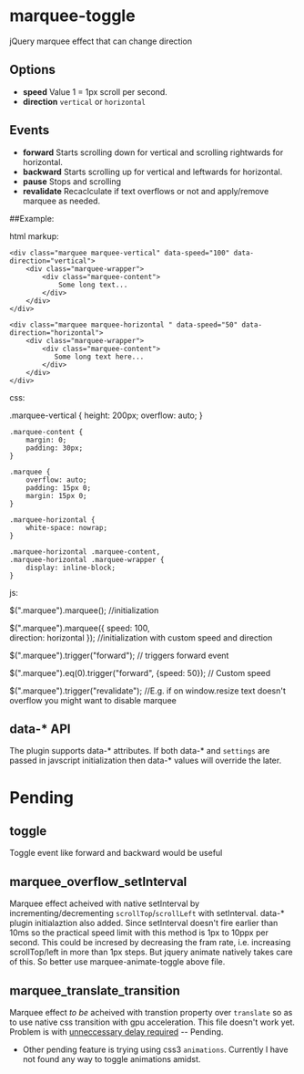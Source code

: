 # marquee-toggle
jQuery marquee effect that can change direction

## Options  
 - **speed** Value 1 = 1px scroll per second.  
 - **direction** `vertical` or `horizontal`  
 
## Events  
 - **forward**  Starts scrolling down for vertical and scrolling rightwards for horizontal.  
 - **backward** Starts scrolling up for vertical and leftwards for horizontal.  
 - **pause** Stops and scrolling   
 - **revalidate** Recaclculate if text overflows or not and apply/remove marquee as needed. 
 
 
 ##Example:  
 
 html markup:  
 
    <div class="marquee marquee-vertical" data-speed="100" data-direction="vertical">
        <div class="marquee-wrapper">
            <div class="marquee-content">
                Some long text...
            </div>
        </div>
    </div>
    
    <div class="marquee marquee-horizontal " data-speed="50" data-direction="horizontal">       
        <div class="marquee-wrapper">
            <div class="marquee-content">
               Some long text here...
            </div>            
    	</div>
    </div>

css:  

.marquee-vertical {
        height: 200px;
        overflow: auto;
    }
    
    .marquee-content {
        margin: 0;
        padding: 30px;
    }
    
    .marquee {
        overflow: auto;
       	padding: 15px 0;
        margin: 15px 0;
    }

    .marquee-horizontal {
    	white-space: nowrap;
    }
    
    .marquee-horizontal .marquee-content,
    .marquee-horizontal .marquee-wrapper {
        display: inline-block;
    }

js:  

$(".marquee").marquee(); //initialization  

$(".marquee").marquee({
  speed: 100,  
  direction: horizontal
}); //initialization with custom speed and direction

$(".marquee").trigger("forward"); // triggers forward event  

$(".marquee").eq(0).trigger("forward", {speed: 50}); // Custom speed  

$(".marquee").trigger("revalidate"); //E.g. if on window.resize text doesn't overflow you might want to disable marquee 

## data-\* API  

The plugin supports data-\* attributes. If both data-\* and `settings` are passed in javscript initialization then data-\* values will override the later.





# Pending

## toggle  
Toggle event like forward and backward would be useful

## marquee_overflow_setInterval  
Marquee effect acheived with native setInterval by incrementing/decrementing `scrollTop`/`scrollLeft` with setInterval. data-\* plugin initialaztion also added. Since setInterval doesn't fire earlier than 10ms so the practical speed limit with this method is 1px to 10ppx per second. This could be incresed by decreasing the fram rate, i.e. increasing scrollTop/left in more than 1px steps. But jquery animate natively takes care of this. So better use marquee-animate-toggle above file.

## marquee_translate_transition 
Marquee effect _to be_ acheived with transtion property over `translate` so as to use native css transition with gpu acceleration. This file doesn't work yet. Problem is with [unneccessary delay required](http://stackoverflow.com/q/42930773/3429430) -- Pending.  

- Other pending feature is trying using css3 `animations`. Currently I have not found any way to toggle animations amidst. 

